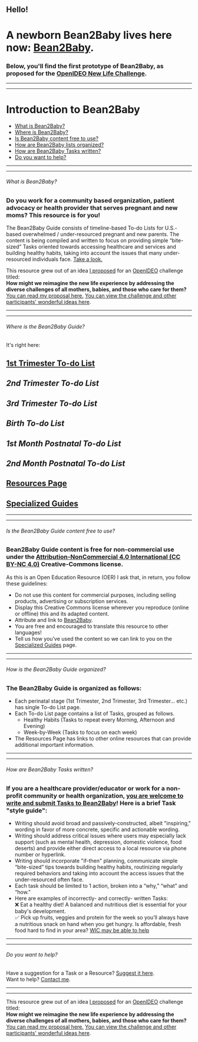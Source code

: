 
## Hello!
# A newborn Bean2Baby lives here now: [Bean2Baby](https://sites.google.com/view/bean2baby/about-bean2baby).  

### Below, you'll find the first prototype of Bean2Baby, as proposed for the [OpenIDEO New Life Challenge](https://github.com/annamatic/OpenIDEO/blob/master/maternal-health.md).  

---
---
# Introduction to Bean2Baby
- [What is Bean2Baby?](#1) 
- [Where is Bean2Baby?](#2)
- [Is Bean2Baby content free to use?](#3)
- [How are Bean2Baby lists organized?](#4)
- [How are Bean2Baby Tasks written?](#5)
- [Do you want to help?](#6)

----
----

###### <a name="1"></a>What is Bean2Baby?
### Do you work for a community based organization, patient advocacy or health provider that serves pregnant and new moms? This resource is for you!
The Bean2Baby Guide consists of timeline-based To-do Lists for U.S.-based overwhelmed / under-resourced pregnant and new parents. The content is being compiled and written to focus on providing simple “bite-sized” Tasks oriented towards accessing healthcare and services and building  healthy habits, taking into account the issues that many under-resourced individuals face. [Take a look.](#2) 

This resource grew out of an idea [I proposed](https://github.com/annamatic/OpenIDEO/blob/master/maternal-health.md) for an [OpenIDEO](https://openideo.com/) challenge titled:  
**How might we reimagine the new life experience by addressing the diverse challenges of all mothers, babies, and those who care for them?** [You can read my proposal here.](https://github.com/annamatic/OpenIDEO/blob/master/maternal-health.md) [You can view the challenge and other participants' wonderful ideas here](https://challenges.openideo.com/challenge/new-life/).

----
----

###### <a name="2"></a>Where is the Bean2Baby Guide?  
It's right here:
## [1st Trimester To-do List](/1stTrimester-ToDo.md)  
## *2nd Trimester To-do List*
## *3rd Trimester To-do List*
## *Birth To-do List* 
## *1st Month Postnatal To-do List* 
## *2nd Month Postnatal To-do List*  
## [Resources Page](/Resources.md)
## [Specialized Guides](/SpecializedGuides.md)

----
----

###### <a name="3"></a>Is the Bean2Baby Guide content free to use?
### Bean2Baby Guide content is free for non-commercial use under the [Attribution-NonCommercial 4.0 International (CC BY-NC 4.0)](https://creativecommons.org/licenses/by-nc/4.0/) Creative-Commons license. 
As this is an Open Education Resource (OER) I ask that, in return, you follow these guidelines:
- Do not use this content for commercial purposes, including selling products, advertising or subscription services.  
- Display this Creative Commons license wherever you reproduce (online or offline) this and its adapted content.  
- Attribute and link to [Bean2Baby](https://github.com/annamatic/Bean2Baby/blob/master/ReadMe.md).  
- You are free and encouraged to translate this resource to other languages! 
- Tell us how you’ve used the content so we can link to you on the [Specialized Guides](/SpecializedGuides.md) page.  


----
----

###### <a name="4"></a>How is the Bean2Baby Guide organized?
### The Bean2Baby Guide is organized as follows:
- Each perinatal stage (1st Trimester, 2nd Trimester, 3rd Trimester… etc.) has single To-do List page.  
- Each To-do List page contains a list of Tasks, grouped as follows.
  - Healthy Habits (Tasks to repeat every Morning, Afternoon and Evening)
  - Week-by-Week (Tasks to focus on each week)
- The Resources Page has links to other online resources that can provide additional important information.

----
----

###### <a name="5"></a>How are Bean2Baby Tasks written?
### If you are a healthcare provider/educator or work for a non-profit community or health organization, [you are welcome to write and submit Tasks to Bean2Baby](https://docs.google.com/forms/d/e/1FAIpQLSfTGRDsy6RN6_sZOPL-3aP_FgxCzdOuNjz-Ks-zDBpJ0A9YjA/viewform?c=0&w=1)! Here is a brief Task "style guide":
- Writing should avoid broad and passively-constructed, albeit "inspiring," wording in favor of more concrete, specific and actionable wording.
- Writing should address critical issues where users may especially lack support (such as mental health, depression, domestic violence, food deserts) and provide either direct access to a local resource via phone number or hyperlink.
- Writing should incorporate "if-then" planning, communicate simple “bite-sized” tips towards building healthy habits, routinizing regularly required behaviors and taking into account the access issues that the under-resourced often face.
- Each task should be limited to 1 action, broken into a “why,” “what” and “how.”
- Here are examples of incorrectly- and correctly- written Tasks:   
 :x: Eat a healthy diet! A balanced and nutritious diet is essential for your baby's development.    
 :white_check_mark: Pick up fruits, veggies and protein for the week so you’ll always have a nutritious snack on hand when you get hungry. Is affordable, fresh food hard to find in your area? [WIC may be able to help](http://www.womeninfantschildrenoffice.com/)

----
----

###### <a name="6"></a>Do you want to help?
Have a suggestion for a Task or a Resource? [Suggest it here](https://docs.google.com/forms/d/e/1FAIpQLSfTGRDsy6RN6_sZOPL-3aP_FgxCzdOuNjz-Ks-zDBpJ0A9YjA/viewform?c=0&w=1).  
Want to help? [Contact me](https://docs.google.com/forms/d/e/1FAIpQLSfH-msmbRbv_doShxa1QE2_z5cqsSf6exAxyyttP4_kfJT_2w/viewform?c=0&w=1).  

----
----

This resource grew out of an idea [I proposed](https://github.com/annamatic/OpenIDEO/blob/master/maternal-health.md) for an [OpenIDEO](https://openideo.com/) challenge titled:  
**How might we reimagine the new life experience by addressing the diverse challenges of all mothers, babies, and those who care for them?** [You can read my proposal here.](https://github.com/annamatic/OpenIDEO/blob/master/maternal-health.md) [You can view the challenge and other participants' wonderful ideas here](https://challenges.openideo.com/challenge/new-life/).

